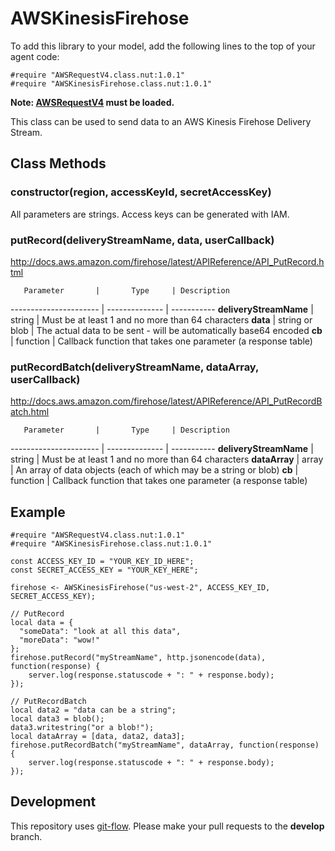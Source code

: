 # AWSKinesisFirehose

To add this library to your model, add the following lines to the top of your agent code:

```
#require "AWSRequestV4.class.nut:1.0.1"
#require "AWSKinesisFirehose.class.nut:1.0.1"
```

**Note: [AWSRequestV4](https://github.com/electricimp/AWSRequestV4/) must be loaded.**

This class can be used to send data to an AWS Kinesis Firehose Delivery Stream.

## Class Methods

### constructor(region, accessKeyId, secretAccessKey)

All parameters are strings. Access keys can be generated with IAM.

### putRecord(deliveryStreamName, data, userCallback)

http://docs.aws.amazon.com/firehose/latest/APIReference/API_PutRecord.html

       Parameter       |       Type     | Description
---------------------- | -------------- | -----------
**deliveryStreamName** | string         | Must be at least 1 and no more than 64 characters
**data**               | string or blob | The actual data to be sent - will be automatically base64 encoded
**cb**                 | function       | Callback function that takes one parameter (a response table)

### putRecordBatch(deliveryStreamName, dataArray, userCallback)

http://docs.aws.amazon.com/firehose/latest/APIReference/API_PutRecordBatch.html

       Parameter       |       Type     | Description
---------------------- | -------------- | -----------
**deliveryStreamName** | string         | Must be at least 1 and no more than 64 characters
**dataArray**          | array          | An array of data objects (each of which may be a string or blob)
**cb**                 | function       | Callback function that takes one parameter (a response table)

## Example

```squirrel
#require "AWSRequestV4.class.nut:1.0.1"
#require "AWSKinesisFirehose.class.nut:1.0.1"

const ACCESS_KEY_ID = "YOUR_KEY_ID_HERE";
const SECRET_ACCESS_KEY = "YOUR_KEY_HERE";

firehose <- AWSKinesisFirehose("us-west-2", ACCESS_KEY_ID, SECRET_ACCESS_KEY);

// PutRecord
local data = {
  "someData": "look at all this data",
  "moreData": "wow!"
};
firehose.putRecord("myStreamName", http.jsonencode(data), function(response) {
    server.log(response.statuscode + ": " + response.body);
});

// PutRecordBatch
local data2 = "data can be a string";
local data3 = blob();
data3.writestring("or a blob!");
local dataArray = [data, data2, data3];
firehose.putRecordBatch("myStreamName", dataArray, function(response) {
    server.log(response.statuscode + ": " + response.body);
});
```

## Development

This repository uses [git-flow](http://jeffkreeftmeijer.com/2010/why-arent-you-using-git-flow/).
Please make your pull requests to the __develop__ branch.
